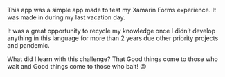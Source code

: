 This app was a simple app made to test my Xamarin Forms experience. It was made in during my last vacation day. 

It was a great opportunity to recycle my knowledge once I didn’t develop anything in this language for more than 2 years due other priority projects and pandemic.

What did I learn with this challenge? That Good things come to those who wait and Good things come to those who bait! 😉
